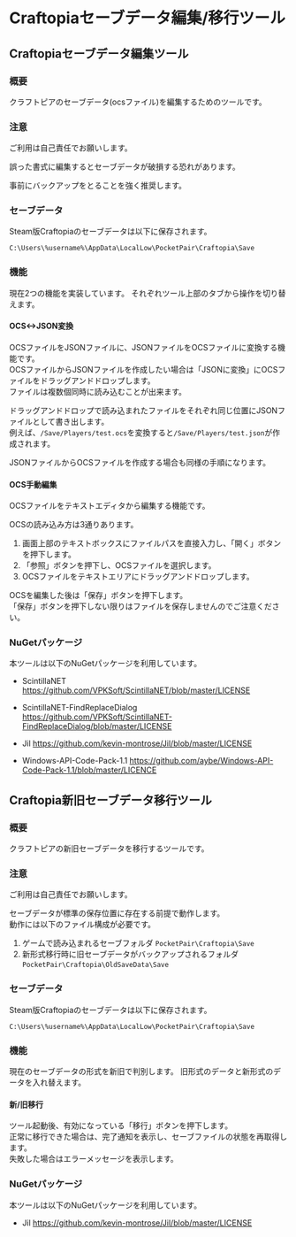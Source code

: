 # Craftopiaセーブデータ編集/移行ツール

## Craftopiaセーブデータ編集ツール

### 概要

  クラフトピアのセーブデータ(ocsファイル)を編集するためのツールです。

### 注意

  ご利用は自己責任でお願いします。
  
  誤った書式に編集するとセーブデータが破損する恐れがあります。
  
  事前にバックアップをとることを強く推奨します。
  
### セーブデータ

  Steam版Craftopiaのセーブデータは以下に保存されます。
  
  `C:\Users\%username%\AppData\LocalLow\PocketPair\Craftopia\Save`

### 機能

  現在2つの機能を実装しています。
  それぞれツール上部のタブから操作を切り替えます。

#### OCS<->JSON変換

  OCSファイルをJSONファイルに、JSONファイルをOCSファイルに変換する機能です。  
  OCSファイルからJSONファイルを作成したい場合は「JSONに変換」にOCSファイルをドラッグアンドドロップします。  
  ファイルは複数個同時に読み込むことが出来ます。

  ドラッグアンドドロップで読み込まれたファイルをそれぞれ同じ位置にJSONファイルとして書き出します。  
  例えば、`/Save/Players/test.ocs`を変換すると`/Save/Players/test.json`が作成されます。

  JSONファイルからOCSファイルを作成する場合も同様の手順になります。

#### OCS手動編集

  OCSファイルをテキストエディタから編集する機能です。

  OCSの読み込み方は3通りあります。

  1. 画面上部のテキストボックスにファイルパスを直接入力し、「開く」ボタンを押下します。  
  2. 「参照」ボタンを押下し、OCSファイルを選択します。  
  3. OCSファイルをテキストエリアにドラッグアンドドロップします。  
  
  OCSを編集した後は「保存」ボタンを押下します。  
  「保存」ボタンを押下しない限りはファイルを保存しませんのでご注意ください。

### NuGetパッケージ

  本ツールは以下のNuGetパッケージを利用しています。

* ScintillaNET
https://github.com/VPKSoft/ScintillaNET/blob/master/LICENSE

* ScintillaNET-FindReplaceDialog
https://github.com/VPKSoft/ScintillaNET-FindReplaceDialog/blob/master/LICENSE

* Jil
https://github.com/kevin-montrose/Jil/blob/master/LICENSE

* Windows-API-Code-Pack-1.1
https://github.com/aybe/Windows-API-Code-Pack-1.1/blob/master/LICENCE

## Craftopia新旧セーブデータ移行ツール

### 概要

  クラフトピアの新旧セーブデータを移行するツールです。

### 注意

  ご利用は自己責任でお願いします。

  セーブデータが標準の保存位置に存在する前提で動作します。  
  動作には以下のファイル構成が必要です。

  1. ゲームで読み込まれるセーブフォルダ `PocketPair\Craftopia\Save`  
  2. 新形式移行時に旧セーブデータがバックアップされるフォルダ `PocketPair\Craftopia\OldSaveData\Save`
  
### セーブデータ

  Steam版Craftopiaのセーブデータは以下に保存されます。
  
  `C:\Users\%username%\AppData\LocalLow\PocketPair\Craftopia\Save`

### 機能

  現在のセーブデータの形式を新旧で判別します。
  旧形式のデータと新形式のデータを入れ替えます。

#### 新/旧移行

  ツール起動後、有効になっている「移行」ボタンを押下します。  
  正常に移行できた場合は、完了通知を表示し、セーブファイルの状態を再取得します。  
  失敗した場合はエラーメッセージを表示します。

### NuGetパッケージ

  本ツールは以下のNuGetパッケージを利用しています。

* Jil
https://github.com/kevin-montrose/Jil/blob/master/LICENSE